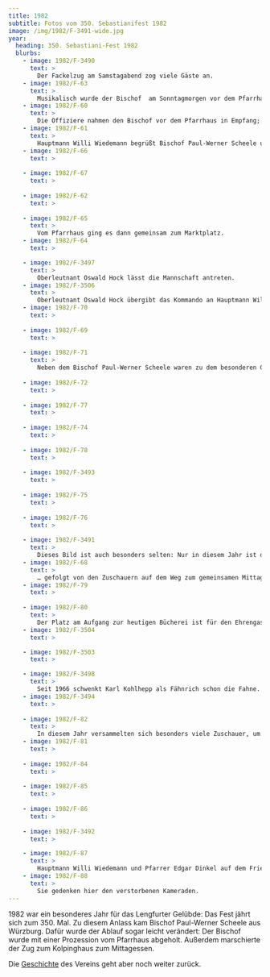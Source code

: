 ```yaml
---
title: 1982
subtitle: Fotos vom 350. Sebastianifest 1982
image: /img/1982/F-3491-wide.jpg
year:
  heading: 350. Sebastiani-Fest 1982
  blurbs:
    - image: 1982/F-3490
      text: >
        Der Fackelzug am Samstagabend zog viele Gäste an.
    - image: 1982/F-63
      text: >
        Musikalisch wurde der Bischof  am Sonntagmorgen vor dem Pfarrhaus begrüßt.
    - image: 1982/F-60
      text: >
        Die Offiziere nahmen den Bischof vor dem Pfarrhaus in Empfang; V.l.n.r.: Oberleutnant Oswald Hock, Tambourmajor Hans Kohlhepp, Fähnrich Karl Kohlhepp, Leutnant Franz Seitz und Leutnant Josef Baumann.
    - image: 1982/F-61
      text: >
        Hauptmann Willi Wiedemann begrüßt Bischof Paul-Werner Scheele und Pfarrer Edgar Dinkel.
    - image: 1982/F-66
      text: >
        
    - image: 1982/F-67
      text: >
        
    - image: 1982/F-62
      text: >
        
    - image: 1982/F-65
      text: >
        Vom Pfarrhaus ging es dann gemeinsam zum Marktplatz.
    - image: 1982/F-64
      text: >

    - image: 1982/F-3497
      text: >
        Oberleutnant Oswald Hock lässt die Mannschaft antreten.
    - image: 1982/F-3506
      text: >
        Oberleutnant Oswald Hock übergibt das Kommando an Hauptmann Willi Wiedemann.
    - image: 1982/F-70
      text: >
        
    - image: 1982/F-69
      text: >
        
    - image: 1982/F-71
      text: >
        Neben dem Bischof Paul-Werner Scheele waren zu dem besonderen Gottesdienst noch viele Geistliche versammelt.
        
    - image: 1982/F-72
      text: >
        
    - image: 1982/F-77
      text: >
        
    - image: 1982/F-74
      text: >
        
    - image: 1982/F-78
      text: >
        
    - image: 1982/F-3493
      text: >
        
    - image: 1982/F-75
      text: >
        
    - image: 1982/F-76
      text: >
        
    - image: 1982/F-3491
      text: >
        Dieses Bild ist auch besonders selten: Nur in diesem Jahr ist der Festzug ans Kolpinghaus marschiert …
    - image: 1982/F-68
      text: >
        … gefolgt von den Zuschauern auf dem Weg zum gemeinsamen Mittagessen.
    - image: 1982/F-79
      text: >
        
    - image: 1982/F-80
      text: >
        Der Platz am Aufgang zur heutigen Bücherei ist für den Ehrengast reserviert.
    - image: 1982/F-3504
      text: >

    - image: 1982/F-3503
      text: >

    - image: 1982/F-3498
      text: >
        Seit 1966 schwenkt Karl Kohlhepp als Fähnrich schon die Fahne. 1982 war sein vorletztes Jahr als Fähnrich.
    - image: 1982/F-3494
      text: >
        
    - image: 1982/F-82
      text: >
        In diesem Jahr versammelten sich besonders viele Zuschauer, um das Fahnenschwenken zu beobachten.
    - image: 1982/F-81
      text: >
        
    - image: 1982/F-84
      text: >
        
    - image: 1982/F-85
      text: >
        
    - image: 1982/F-86
      text: >
        
    - image: 1982/F-3492
      text: >        

    - image: 1982/F-87
      text: >    
        Hauptmann Willi Wiedemann und Pfarrer Edgar Dinkel auf dem Friedhof beim Kriegerdenkmal.
    - image: 1982/F-88
      text: >   
        Sie gedenken hier den verstorbenen Kameraden.
---
```


1982 war ein besonderes Jahr für das Lengfurter Gelübde: Das Fest jährt sich zum 350. Mal. Zu diesem Anlass kam Bischof Paul-Werner Scheele aus Würzburg. Dafür wurde der Ablauf sogar leicht verändert: Der Bischof wurde mit einer Prozession vom Pfarrhaus abgeholt. Außerdem marschierte der Zug zum Kolpinghaus zum Mittagessen. 

Die [Geschichte](/geschichte#1982) des Vereins geht aber noch weiter zurück.
